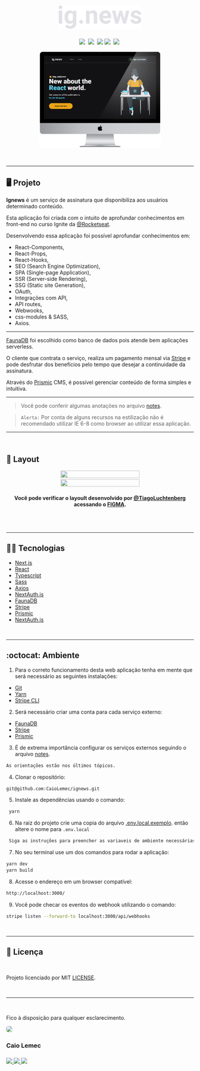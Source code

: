 <h1 align="center">
    <img alt="logo" title="Ignews" src="./public/images/logo.svg" width="45%" />
</h1>

<p align="center">
  <a href="#desktop_computer-projeto"><img src="https://img.shields.io/static/v1?label=&message=PROJETO&color=#EBA417&style=for-the-badge&logo=Next.js"/></a>&nbsp;
  <a href="#nail_care-layout"><img src="https://img.shields.io/static/v1?label=&message=LAYOULT&color=#EBA417&style=for-the-badge&logo=CSS3"/></a>&nbsp;
  <a href="#technologist-tecnologias"><img src="https://img.shields.io/static/v1?label=&message=TECNOLOGIAS&color=#EBA417&style=for-the-badge&logo=Jamstack"/></a>
  <a href="#octocat-ambiente"><img src="https://img.shields.io/static/v1?label=&message=AMBIENTE&color=#EBA417&style=for-the-badge&logo=visual-studio-code"/></a>&nbsp;
  <a href="#bookmark_tabs-licença"><img src="https://img.shields.io/static/v1?label=&message=LICENSE&color=#EBA417&style=for-the-badge&logo=LibreOffice"/></a>&nbsp;
</p>

<p align="center">
 <img alt="tela demonstrando aplicação" src="./public/extras/mockup.png" width="65%">
</p>

<br>
<hr>

## :desktop_computer: Projeto

<strong>Ignews</strong> é um serviço de assinatura que disponibiliza aos usuários determinado conteúdo. 

Esta aplicação foi criada com o intuito de aprofundar conhecimentos em front-end no curso Ignite da [@Rocketseat](https://app.rocketseat.com.br/).


Desenvolvendo essa aplicação foi possível aprofundar conhecimentos em: 
<br>

- React-Components,
- React-Props,
- React-Hooks,
- SEO (Search Engine Optimization),
- SPA (Single-page Application), 
- SSR (Server-side Rendering), 
- SSG (Static site Generation), 
- OAuth,
- Integrações com API,
- API routes,
- Webwooks,
- css-modules & SASS,
- Axios.

<hr>

[FaunaDB](https://fauna.com/) foi escolhido como banco de dados pois atende bem aplicações serverless.
<br>

O cliente que contrata o serviço, realiza um pagamento mensal via [Stripe](https://stripe.com/br) e pode desfrutar dos benefícios pelo tempo que desejar a continuidade da assinatura.
<br>

Através do [Prismic](https://prismic.io/) CMS, é possível gerenciar conteúdo de forma simples e intuitiva.
<hr>

>Você pode conferir algumas anotações no arquivo [notes](./notes.md). <br>

> `Alerta:` Por conta de alguns recursos na estilização não é recomendado utilizar IE 6-8 como browser ao utilizar essa aplicação.

<hr>
<br>

## :nail_care: Layout
<p align="center">
<img src="./public/extras/ignews1.gif" width="65%" height="65%" />
<img src="./public/extras/ignews2.gif" width="65%" height="65%" />
</p>

<h4 align="center">Você pode verificar o layoult desenvolvido por <a href="https://www.instagram.com/tiagoluchtenberg/?hl=pt-br">@TiagoLuchtenberg</a> acessando o <a href="https://www.figma.com/file/gl0fHkQgvaUfXNjuwGtDDs/ig.news?node-id=1%3A2">FIGMA</a>.</h4>

<br>
<br>
<hr>

## :technologist: Tecnologias

- [Next.js](https://nextjs.org/)
- [React](https://pt-br.reactjs.org/)
- [Typescript](https://www.typescriptlang.org/)
- [Sass](https://sass-lang.com/)
- [Axios](https://github.com/axios/axios)
- [NextAuth.js](https://next-auth.js.org/getting-started/example)
- [FaunaDB](https://fauna.com/)
- [Stripe](https://stripe.com/br)
- [Prismic](https://prismic.io/)
- [NextAuth.js](https://next-auth.js.org/getting-started/example)


<br>
<hr>

## :octocat: Ambiente

1. Para o correto funcionamento desta web aplicação tenha em mente que será necessário as seguintes instalações:

- [Git](https://git-scm.com/book/pt-br/v2/Come%C3%A7ando-Instalando-o-Git)
- [Yarn](https://classic.yarnpkg.com/en/docs/install/#debian-stable)
- [Stripe CLI](https://stripe.com/docs/stripe-cli)

2. Será necessário criar uma conta para cada serviço externo:

- [FaunaDB](https://fauna.com/)
- [Stripe](https://stripe.com/br)
- [Prismic](https://prismic.io/)

3. É de extrema importância configurar os serviços externos seguindo o arquivo [notes](./notes.md).

```bash
As orientações estão nos últimos tópicos.
```

4. Clonar o repositório:

```bash
git@github.com:CaioLemec/ignews.git
```

5. Instale as dependências usando o comando:

```bash
 yarn
```

6. Na raiz do projeto crie uma copia do arquivo [.env.local.exemplo](./.env.local.exemplo). então altere o nome para `.env.local` 

```bash
 Siga as instruções para preencher as variaveis de ambiente necessárias. 
```

7. No seu terminal use um dos comandos para rodar a aplicação:

```bash
yarn dev  
yarn build   
```

8. Acesse o endereço em um browser compatível:

```bash
http://localhost:3000/
```

9. Você pode checar os eventos do webhook utilizando o comando:

```bash
stripe listen --forward-to localhost:3000/api/webhooks    
```

<br>
<hr>

## :bookmark_tabs: Licença

<br>

Projeto licenciado por MIT [LICENSE](./LICENSE).

<br>
<hr>
<br>

Fico à disposição para qualquer esclarecimento.

<img style="border-radius: 30%;" src="https://avatars3.githubusercontent.com/u/59886891?s=460&v=4" width="75px;"/>
<h3>Caio Lemec<h3>
<a href="https://t.me/caiolemec"><img src="https://img.shields.io/badge/Telegram-#EBA417?style=for-the-badge&logo=telegram&logoColor=white"/>
<a href="mailto:caiolemec@gmail.com"><img src="https://img.shields.io/static/v1?label=&message=E-mail&color=#EBA417&style=for-the-badge&logo=Gmail"/>
<a href="https://www.linkedin.com/in/caiolemec/"><img src="https://img.shields.io/static/v1?label=&message=LinkedIn&color=#EBA417&style=for-the-badge&logo=linkedin"/>
<br>
</p>
